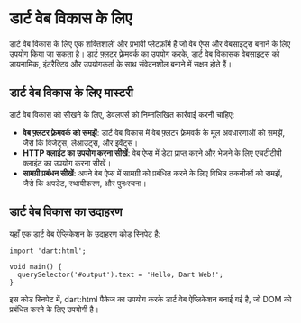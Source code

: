 # डार्ट वेब विकास के लिए

डार्ट वेब विकास के लिए एक शक्तिशाली और प्रभावी प्लेटफ़ॉर्म है जो वेब ऐप्स और वेबसाइट्स बनाने के लिए उपयोग किया जा सकता है। डार्ट फ़्लटर फ़्रेमवर्क का उपयोग करके, डार्ट वेब विकासक वेबसाइट्स को डायनामिक, इंटरैक्टिव और उपयोगकर्ता के साथ संवेदनशील बनाने में सक्षम होते हैं।

## डार्ट वेब विकास के लिए मास्टरी

डार्ट वेब विकास को सीखने के लिए, डेवलपर्स को निम्नलिखित कार्रवाई करनी चाहिए:
- **वेब फ़्लटर फ़्रेमवर्क को समझें**: डार्ट वेब विकास में वेब फ़्लटर फ़्रेमवर्क के मूल अवधारणाओं को समझें, जैसे कि विजेट्स, लेआउट्स, और इवेंट्स।
- **HTTP क्लाइंट का उपयोग करना सीखें**: वेब ऐप्स में डेटा प्राप्त करने और भेजने के लिए एचटीटीपी क्लाइंट का उपयोग करना सीखें।
- **सामग्री प्रबंधन सीखें**: अपने वेब ऐप्स में सामग्री को प्रबंधित करने के लिए विभिन्न तकनीकों को समझें, जैसे कि अपडेट, स्थायीकरण, और पुनःरचना।

## डार्ट वेब विकास का उदाहरण

यहाँ एक डार्ट वेब ऐप्लिकेशन के उदाहरण कोड स्निपेट है:

```
import 'dart:html';

void main() {
  querySelector('#output').text = 'Hello, Dart Web!';
}
```
इस कोड स्निपेट में, dart:html पैकेज का उपयोग करके डार्ट वेब ऐप्लिकेशन बनाई गई है, जो DOM को प्रबंधित करने के लिए उपयोगी है।